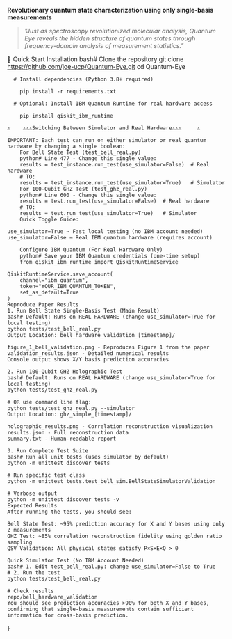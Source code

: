 
**Revolutionary quantum state characterization using only single-basis measurements**


> *"Just as spectroscopy revolutionized molecular analysis, Quantum Eye reveals the hidden structure of quantum states through frequency-domain analysis of measurement statistics."*

 
   🔧 Quick Start
      Installation
        bash# Clone the repository
        git clone https://github.com/joe-ucp/Quantum-Eye.git
        cd Quantum-Eye

      # Install dependencies (Python 3.8+ required)

        pip install -r requirements.txt

      # Optional: Install IBM Quantum Runtime for real hardware access

        pip install qiskit_ibm_runtime

    ⚠️    ⚠️⚠️⚠️Switching Between Simulator and Real Hardware⚠️⚠️⚠️     ⚠️

    IMPORTANT: Each test can run on either simulator or real quantum hardware by changing a single boolean:
        For Bell State Test (test_bell_real.py)
        python# Line 477 - Change this single value:
        results = test_instance.run_test(use_simulator=False)  # Real hardware
        # TO:
        results = test_instance.run_test(use_simulator=True)   # Simulator
        For 100-Qubit GHZ Test (test_ghz_real.py)
        python# Line 600 - Change this single value:
        results = test.run_test(use_simulator=False)  # Real hardware  
        # TO:
        results = test.run_test(use_simulator=True)   # Simulator
        Quick Toggle Guide:

    use_simulator=True → Fast local testing (no IBM account needed)
    use_simulator=False → Real IBM quantum hardware (requires account)

        Configure IBM Quantum (For Real Hardware Only)
        python# Save your IBM Quantum credentials (one-time setup)
        from qiskit_ibm_runtime import QiskitRuntimeService

    QiskitRuntimeService.save_account(
        channel="ibm_quantum",
        token="YOUR_IBM_QUANTUM_TOKEN",
        set_as_default=True
    )
    Reproduce Paper Results
    1. Run Bell State Single-Basis Test (Main Result)
    bash# Default: Runs on REAL HARDWARE (change use_simulator=True for local testing)
    python tests/test_bell_real.py
    Output Location: bell_hardware_validation_[timestamp]/

    figure_1_bell_validation.png - Reproduces Figure 1 from the paper
    validation_results.json - Detailed numerical results
    Console output shows X/Y basis prediction accuracies

    2. Run 100-Qubit GHZ Holographic Test
    bash# Default: Runs on REAL HARDWARE (change use_simulator=True for local testing)
    python tests/test_ghz_real.py

    # OR use command line flag:
    python tests/test_ghz_real.py --simulator
    Output Location: ghz_simple_[timestamp]/

    holographic_results.png - Correlation reconstruction visualization
    results.json - Full reconstruction data
    summary.txt - Human-readable report

    3. Run Complete Test Suite
    bash# Run all unit tests (uses simulator by default)
    python -m unittest discover tests

    # Run specific test class
    python -m unittest tests.test_bell_sim.BellStateSimulatorValidation

    # Verbose output
    python -m unittest discover tests -v
    Expected Results
    After running the tests, you should see:

    Bell State Test: ~95% prediction accuracy for X and Y bases using only Z measurements
    GHZ Test: ~85% correlation reconstruction fidelity using golden ratio sampling
    QSV Validation: All physical states satisfy P×S×E×Q > 0

    Quick Simulator Test (No IBM Account Needed)
    bash# 1. Edit test_bell_real.py: change use_simulator=False to True
    # 2. Run the test
    python tests/test_bell_real.py

    # Check results
    repo/bell_hardware_validation
    You should see prediction accuracies >90% for both X and Y bases, confirming that single-basis measurements contain sufficient information for cross-basis prediction.


}

